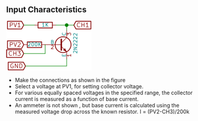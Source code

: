 Input Characteristics
---

![](images/schematics/tranCE.svg)

* Make the connections as shown in the figure
* Select a voltage at PV1, for setting collector voltage.
* For various equally spaced voltages in the specified range, the collector current is measured as a function of base current.
* An ammeter is not shown , but base current is calculated using the measured voltage drop across the known resistor. I = (PV2-CH3)/200k